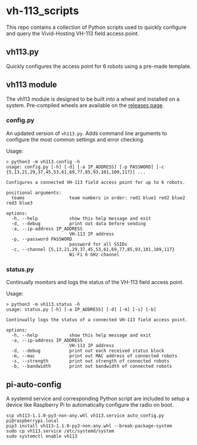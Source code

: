 # vh-113_scripts

This repo contains a collection of Python scripts used to quickly configure and query the Vivid-Hosting VH-113 field access point.

## vh113.py

Quickly configures the access point for 6 robots using a pre-made template.

## vh113 module

The vh113 module is designed to be built into a wheel and installed on a system. Pre-compiled wheels are available on the [releases page](https://github.com/wildstang/vh-113_scripts/releases).

### config.py

An updated version of `vh113.py`. Adds command line arguments to configure the most common settings and error checking.

Usage:
```
> python3 -m vh113.config -h
usage: config.py [-h] [-d] [-a IP_ADDRESS] [-p PASSWORD] [-c {5,13,21,29,37,45,53,61,69,77,85,93,101,109,117}] ...

Configures a connected VH-113 field access point for up to 6 robots.

positional arguments:
  teams                 team numbers in order: red1 blue1 red2 blue2 red3 blue3

options:
  -h, --help            show this help message and exit
  -d, --debug           print out data before sending
  -a, --ip-address IP_ADDRESS
                        VH-113 IP address
  -p, --password PASSWORD
                        password for all SSIDs
  -c, --channel {5,13,21,29,37,45,53,61,69,77,85,93,101,109,117}
                        Wi-Fi 6 GHz channel
```

### status.py

Continually monitors and logs the status of the VH-113 field access point.

Usage:
```
> python3 -m vh113.status -h
usage: status.py [-h] [-a IP_ADDRESS] [-d] [-m] [-s] [-b]

Continually logs the status of a connected VH-113 field access point.

options:
  -h, --help            show this help message and exit
  -a, --ip-address IP_ADDRESS
                        VH-113 IP address
  -d, --debug           print out each received status block
  -m, --mac             print out MAC address of connected robots
  -s, --strength        print out strength of connected robots
  -b, --bandwidth       print out bandwidth of connected robots
```

## pi-auto-config

A systemd service and corresponding Python script are included to setup a device like Raspberry Pi to automatically configure the radio on boot.
```
scp vh113-1.1.0-py3-non-any.whl vh113.service auto_config.py pi@raspberrypi.local
pip3 install vh113-1.1.0-py3-non-any.whl --break-package-system
sudo cp vh113.service /etc/systemd/system
sudo systemctl enable vh113
```